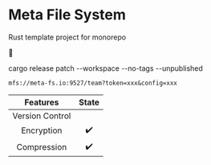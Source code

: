 Meta File System
=====================

Rust template project for monorepo

🚀



cargo release patch --workspace --no-tags --unpublished

```
mfs://meta-fs.io:9527/team?token=xxx&config=xxx
```

| Features | State |
| :-: | :-: |
| Version Control | |
| Encryption | ✔️ |
| Compression | ✔️ |